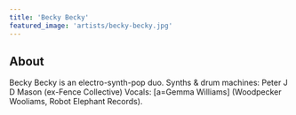 ```yaml
---
title: 'Becky Becky'
featured_image: 'artists/becky-becky.jpg'
---
```


## About

Becky Becky is an electro-synth-pop duo.
Synths & drum machines: Peter J D Mason (ex-Fence Collective)
Vocals: [a=Gemma Williams] (Woodpecker Wooliams, Robot Elephant Records).
